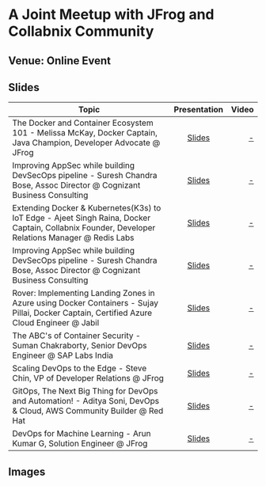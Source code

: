 # A Joint Meetup with JFrog and Collabnix Community

## Venue: Online Event

## Slides


| Topic        | Presentation          | Video  |
| ------------- |:-------------:| -----:|
| The Docker and Container Ecosystem 101 - Melissa McKay, Docker Captain, Java Champion, Developer Advocate @ JFrog| [Slides](https://noti.st/mjmckay/dccwvh/the-docker-container-ecosystem-101) | [ - ]() |
| Improving AppSec while building DevSecOps pipeline - Suresh Chandra Bose, Assoc Director @ Cognizant Business Consulting| [Slides](-)| [ - ]()| 
| Extending Docker & Kubernetes(K3s) to IoT Edge - Ajeet Singh Raina, Docker Captain, Collabnix Founder, Developer Relations Manager @ Redis Labs| [Slides](https://www.slideshare.net/ajeetraina/delivering-docker-k3s-worloads-to-iot-edge-devices)| [ - ]()| 
| Improving AppSec while building DevSecOps pipeline - Suresh Chandra Bose, Assoc Director @ Cognizant Business Consulting| [Slides](-)| [ - ]()| 
| Rover: Implementing Landing Zones in Azure using Docker Containers - Sujay Pillai, Docker Captain, Certified Azure Cloud Engineer @ Jabil| [Slides](https://www.slideshare.net/sujayopillai/rover-implementing-landing-zone-using-docker-container)| [ - ]()|
| The ABC's of Container Security - Suman Chakraborty, Senior DevOps Engineer @ SAP Labs India| [Slides](https://drive.google.com/file/d/1Zk3WrnHnB1J31qZZV1uwsG_i6vs2z-At/view?usp=sharing)| [ - ]()| 
| Scaling DevOps to the Edge - Steve Chin, VP of Developer Relations @ JFrog| [Slides](-)| [ - ]()| 
| GitOps, The Next Big Thing for DevOps and Automation! - Aditya Soni, DevOps & Cloud, AWS Community Builder @ Red Hat| [Slides](https://drive.google.com/file/d/190STeDnlMAGQrcYAlOiiuQi8oPurN3RE/view?usp=sharing)| [ - ]()| 
| DevOps for Machine Learning - Arun Kumar G, Solution Engineer @ JFrog | [Slides](-)| [ - ]()| 


## Images

